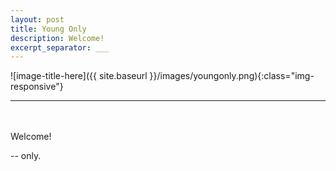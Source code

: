 ```yaml
---
layout: post
title: Young Only
description: Welcome!
excerpt_separator: ___
---
```

  ![image-title-here]({{ site.baseurl }}/images/youngonly.png){:class="img-responsive"}
  ___
  <br/>
  <br/>Welcome!

  -- only.
  
  
  
  
